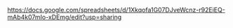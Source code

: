 https://docs.google.com/spreadsheets/d/1Xkqofa1G07DJveWcnz-r92EiEQ-mAb4k07mIo-xDEmg/edit?usp=sharing

